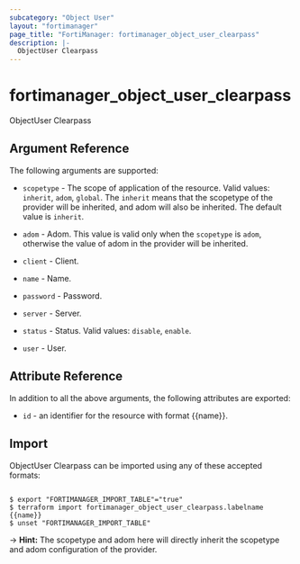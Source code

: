 ```yaml
---
subcategory: "Object User"
layout: "fortimanager"
page_title: "FortiManager: fortimanager_object_user_clearpass"
description: |-
  ObjectUser Clearpass
---
```


# fortimanager_object_user_clearpass
ObjectUser Clearpass

## Argument Reference


The following arguments are supported:

* `scopetype` - The scope of application of the resource. Valid values: `inherit`, `adom`, `global`. The `inherit` means that the scopetype of the provider will be inherited, and adom will also be inherited. The default value is `inherit`.
* `adom` - Adom. This value is valid only when the `scopetype` is `adom`, otherwise the value of adom in the provider will be inherited.

* `client` - Client.
* `name` - Name.
* `password` - Password.
* `server` - Server.
* `status` - Status. Valid values: `disable`, `enable`.

* `user` - User.


## Attribute Reference

In addition to all the above arguments, the following attributes are exported:
* `id` - an identifier for the resource with format {{name}}.

## Import

ObjectUser Clearpass can be imported using any of these accepted formats:
```

$ export "FORTIMANAGER_IMPORT_TABLE"="true"
$ terraform import fortimanager_object_user_clearpass.labelname {{name}}
$ unset "FORTIMANAGER_IMPORT_TABLE"
```
-> **Hint:** The scopetype and adom here will directly inherit the scopetype and adom configuration of the provider.
